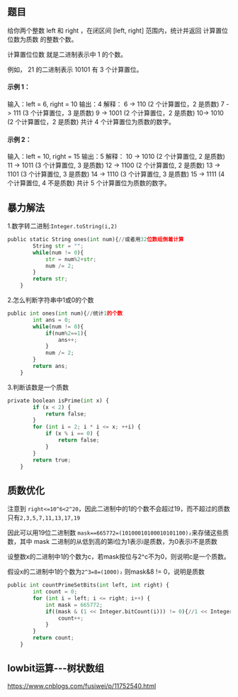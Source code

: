 ## 题目

给你两个整数 left 和 right ，在闭区间 [left, right] 范围内，统计并返回 计算置位位数为质数 的整数个数。

计算置位位数 就是二进制表示中 1 的个数。

例如， 21 的二进制表示 10101 有 3 个计算置位。

#### 示例 1：

输入：left = 6, right = 10
输出：4
解释：
6 -> 110 (2 个计算置位，2 是质数)
7 -> 111 (3 个计算置位，3 是质数)
9 -> 1001 (2 个计算置位，2 是质数)
10-> 1010 (2 个计算置位，2 是质数)
共计 4 个计算置位为质数的数字。

#### 示例 2：

输入：left = 10, right = 15
输出：5
解释：
10 -> 1010 (2 个计算置位, 2 是质数)
11 -> 1011 (3 个计算置位, 3 是质数)
12 -> 1100 (2 个计算置位, 2 是质数)
13 -> 1101 (3 个计算置位, 3 是质数)
14 -> 1110 (3 个计算置位, 3 是质数)
15 -> 1111 (4 个计算置位, 4 不是质数)
共计 5 个计算置位为质数的数字。

## 暴力解法

1.数字转二进制:`Integer.toString(i,2)`

```python
public static String ones(int num){//或者用32位数组倒着计算
        String str = "";
        while(num != 0){
            str = num%2+str;
            num /= 2;
        }
        return str;
    }
```

2.怎么判断字符串中1或0的个数

```python
public int ones(int num){//统计1的个数
        int ans = 0;
        while(num != 0){
            if(num%2==1){
                ans++;
            }
            num /= 2;
        }
        return ans;
    }
```

3.判断该数是一个质数

```python
private boolean isPrime(int x) {
        if (x < 2) {
            return false;
        }
        for (int i = 2; i * i <= x; ++i) {
            if (x % i == 0) {
                return false;
            }
        }
        return true;
    }
```

## 质数优化

注意到 `right<=10^6<2^20`，因此二进制中的1的个数不会超过19，而不超过的质数只有`2,3,5,7,11,13,17,19`

因此可以用19位二进制数 `mask==665772=(10100010100010101100)₂`来存储这些质数，其中 mask 二进制的从低到高的第i位为1表示i是质数，为0表示i不是质数

设整数x的二进制中1的个数为c，若mask按位与2^c不为0，则说明c是一个质数。

假设x的二进制中1的个数为`2^3=8=(1000)₂` 则mask&8 != 0，说明是质数

```python
public int countPrimeSetBits(int left, int right) {
        int count = 0;
        for (int i = left; i <= right; i++) {
            int mask = 665772;
            if((mask & (1 << Integer.bitCount(i))) != 0){//1 << Integer.bitCount(i)表示左移多少位，比如2^3=1000
                count++;
            }
        }
        return count;
    }
```

## lowbit运算---树状数组

https://www.cnblogs.com/fusiwei/p/11752540.html
